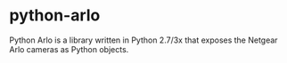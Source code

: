 # python-arlo
Python Arlo  is a library written in Python 2.7/3x that exposes the Netgear Arlo cameras as Python objects.
